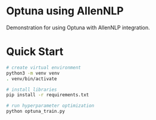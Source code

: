# Optuna using AllenNLP

Demonstration for using Optuna with AllenNLP integration.


# Quick Start

```bash
# create virtual environment
python3 -m venv venv
. venv/bin/activate

# install libraries
pip install -r requirements.txt

# run hyperparameter optimization
python optuna_train.py
```
